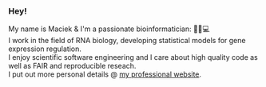 ### Hey!

My name is Maciek & I'm a passionate bioinformatician: 🧬➕💻  
I work in the field of RNA biology, developing statistical models for gene expression regulation.  
I enjoy scientific software engineering and I care about high quality code as well as FAIR and reproducible reseach.   
I put out more personal details @ [my professional website](https://angrymaciek.github.io).
